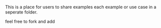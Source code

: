 This is a place for users to share examples
each example or use case in a seperate folder.

feel free to fork and add

